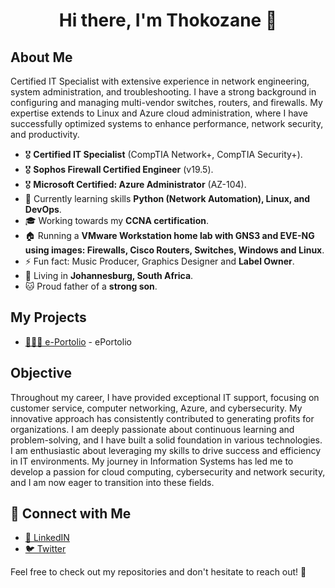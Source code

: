 <h1 align="center">Hi there, I'm Thokozane 👋</h1>

## About Me

Certified IT Specialist with extensive experience in network engineering, system administration, and troubleshooting. I have a strong background in configuring and managing multi-vendor switches, routers, and firewalls. My expertise extends to Linux and Azure cloud administration, where I have successfully optimized systems to enhance performance, network security, and productivity.

- 🎖️ **Certified IT Specialist** (CompTIA Network+, CompTIA Security+).
- 🎖️ **Sophos Firewall Certified Engineer** (v19.5).
- 🎖️ **Microsoft Certified: Azure Administrator** (AZ-104).
- 🚀 Currently learning skills **Python (Network Automation), Linux, and DevOps**.
- 🎓 Working towards my **CCNA certification**.
- 🏠 Running a **VMware Workstation home lab with GNS3 and EVE-NG using images: Firewalls, Cisco Routers, Switches, Windows and Linux**.
- ⚡ Fun fact: Music Producer, Graphics Designer and **Label Owner**.
- 📍 Living in **Johannesburg, South Africa**.
- 🐱 Proud father of a **strong son**.

## My Projects
- [👨🏾‍💻 e-Portolio](https://github.com/skyzo-sa/ePortfolio/tree/main) - ePortolio

## Objective

Throughout my career, I have provided exceptional IT support, focusing on customer service, computer networking, Azure, and cybersecurity. My innovative approach has consistently contributed to generating profits for organizations. I am deeply passionate about continuous learning and problem-solving, and I have built a solid foundation in various technologies. I am enthusiastic about leveraging my skills to drive success and efficiency in IT environments. My journey in Information Systems has led me to develop a passion for cloud computing, cybersecurity and network security, and I am now eager to transition into these fields.

## 🤳 Connect with Me

- [💼 LinkedIN](https://linkedin.com/in/tempanza)
- [🐦 Twitter](https://x.com/skyzo_sa)


Feel free to check out my repositories and don't hesitate to reach out! 🚀
